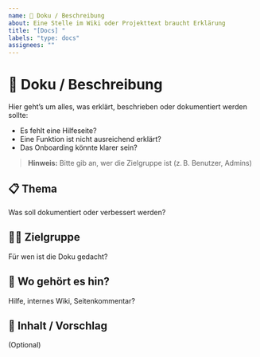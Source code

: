 ```yaml
---
name: 📘 Doku / Beschreibung
about: Eine Stelle im Wiki oder Projekttext braucht Erklärung
title: "[Docs] "
labels: "type: docs"
assignees: ""
---
```


# 📘 Doku / Beschreibung

Hier geht’s um alles, was erklärt, beschrieben oder dokumentiert werden sollte:

* Es fehlt eine Hilfeseite?
* Eine Funktion ist nicht ausreichend erklärt?
* Das Onboarding könnte klarer sein?

> **Hinweis:** Bitte gib an, wer die Zielgruppe ist (z. B. Benutzer, Admins)

## 📋 Thema
Was soll dokumentiert oder verbessert werden?

## 🧑‍💻 Zielgruppe
Für wen ist die Doku gedacht?

## 🔗 Wo gehört es hin?
Hilfe, internes Wiki, Seitenkommentar?

## 📎 Inhalt / Vorschlag
(Optional)
